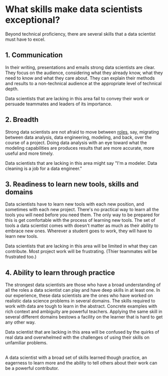 # What skills make data scientists exceptional?

Beyond technical proficiency, there are several skills that a data scientist must have to excel.


## 1. Communication

In their writing, presentations and emails strong data scientists are clear.
They focus on the audience, considering what they already know, what they need to know and what they care about.
They can explain their methods and results to a non-technical audience at the appropriate level of technical depth.

Data scientists that are lacking in this area fail to convey their work or persuade teammates and leaders of its importance.


## 2. Breadth

Strong data scientists are not afraid to move between [roles](what_DS_do.md), say, migrating between data analysis, data engineering, modeling, and back, over the course of a project. Doing data analysis with an eye toward what the modeling capabilities are produces results that are more accurate, more useful and more timely.

Data scientists that are lacking in this area might say "I'm a modeler. Data cleaning is a job for a data engineer."


## 3. Readiness to learn new tools, skills and domains

Data scientists have to learn new tools with each new position, and sometimes with each new project. There's no practical way to learn all the tools you will need before you need them.
The only way to be prepared for this is get comfortable with the process of learning new tools. 
The set of tools a data scientist comes with doesn't matter as much as their ability to embrace new ones. Wherever a student goes to work, they will have to learn new tools.

Data scientists that are lacking in this area will be limited in what they can contribute. Most project work will be frustrating. (Thier teammates will be frustrated too.) 


## 4. Ability to learn through practice

The strongest data scientists are those who have a broad understanding of all the roles a data scientist can play and have deep skills in at least one.
In our experience, these data scientists are the ones who have worked on realistic data science problems in several domains.
The skills required to work with data are tough to learn in the abstract. Concrete examples with rich context and ambiguity are powerful teachers. Applying the same skill in several different domains bestows a facility on the learner that is hard to get any other way. 

Data scientist that are lacking in this area will be confused by the quirks of real data and overwhelmed with the challenges of using their skills on unfamiliar problems. 

##

A data scientist with a broad set of skills learned though practice, an eagerness to learn more and the ability to tell others about their work can be a powerful contributor.
